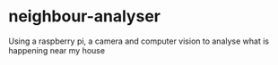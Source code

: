 # neighbour-analyser
Using a raspberry pi, a camera and computer vision to analyse what is happening near my house
